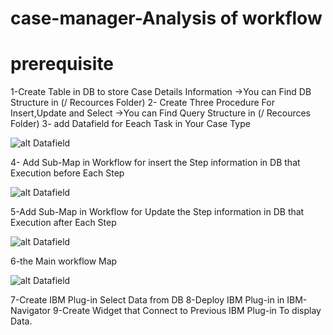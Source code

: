 # case-manager-Analysis of workflow
# prerequisite

1-Create Table in DB to store Case Details Information 
 ->You can Find DB Structure in (/ Recources Folder)
2- Create Three Procedure For Insert,Update and Select 
 ->You can Find Query Structure in (/ Recources Folder)
3- add Datafield for Eeach Task in Your Case Type

![alt Datafield](https://github.com/tabayonit/case-manager-reports/blob/master/images/dataField.PNG)

4- Add  Sub-Map in Workflow  for insert the Step information in DB that Execution before Each Step

![alt Datafield](https://github.com/tabayonit/case-manager-reports/blob/master/images/insert%20sub%20map.PNG)

5-Add  Sub-Map in Workflow  for Update the Step information in DB that Execution after Each Step

![alt Datafield](https://github.com/tabayonit/case-manager-reports/blob/master/images/Update%20Sub%20Map%20PNG.PNG)

6-the Main workflow Map

![alt Datafield](https://github.com/tabayonit/case-manager-reports/blob/master/images/Main%20Workflow.PNG)

7-Create IBM Plug-in Select Data from DB
8-Deploy IBM Plug-in in IBM-Navigator 
9-Create Widget that Connect to Previous IBM Plug-in To display Data.
